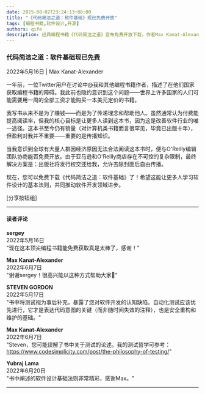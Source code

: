 ```yaml
---
date: 2025-08-02T23:24:13+08:00
title: "《代码简洁之道：软件基础》现已免费开放"
tags: [编程书籍,软件设计,开源]
authors: qife
description: 经典编程书籍《代码简洁之道》宣布免费开放下载，作者Max Kanat-Alexander希望通过此举让更多人学习软件设计基础法则，推动软件开发行业进步。本书包含软件设计的核心原则与实践经验。
---
```


### 代码简洁之道：软件基础现已免费

2022年5月16日 | Max Kanat-Alexander

一年前，一位Twitter用户在讨论中@我和其他编程书籍作者，描述了在他们国家获取编程书籍的障碍。我此前也隐约意识到这个问题——世界上许多国家的人们可能需要用一周的全部工资才能购买一本美元定价的书籍。

我写书从来不是为了赚钱——而是为了传递理念和帮助他人。虽然通常认为付费能提高阅读率，但我的核心目标是让更多人读到这本书，因为这是改善软件行业的唯一途径。这本书至今仍有销量（对计算机类书籍而言很罕见，毕竟已出版十年），但盈利对我并不重要——重要的是传播知识。

当我意识到全球有大量人群因经济原因无法合法阅读这本书时，便与O'Reilly编辑团队协商能否免费开放。由于亚马逊和O'Reilly商店存在不可控的复杂限制，最终解决方案是：出版社将发行权交还给我，允许去除封面后自由传播。

现在，您可以免费下载《代码简洁之道：软件基础》了！希望这能让更多人学习软件设计的基本法则，共同推动软件开发领域进步。

[分享按钮组]

---

#### 读者评论

**sergey**  
2022年5月16日  
"现在这本顶尖编程书籍能免费获取真是太棒了，感谢！"

**Max Kanat-Alexander**  
2022年6月7日  
"谢谢sergey！很高兴能以这种方式帮助大家🙂"

**STEVEN GORDON**  
2022年5月17日  
"书中将测试视为事后补充，暴露了您对软件开发的认知缺陷。自动化测试应该优先进行，它才是表达代码意图的关键（而非随时间失效的注释），也是安全重构和维护的基础。"

**Max Kanat-Alexander**  
2022年6月7日  
"Steven，您可能误解了书中关于测试的论述。我的测试哲学可参考：https://www.codesimplicity.com/post/the-philosophy-of-testing/"

**Yubraj Lama**  
2022年6月20日  
"书中阐述的软件设计基础法则非常精彩，感谢Max。"

---

